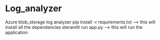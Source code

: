 # Log_analyzer
Azure blob_storage log analyzer
pip install -r requirements.txt --> this will install all the dependencies
steramlit run app.py --> this will run the application 
